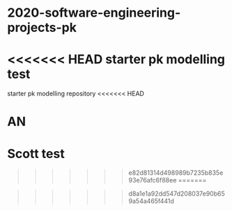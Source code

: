# 2020-software-engineering-projects-pk
<<<<<<< HEAD
starter pk modelling 
test
=======
starter pk modelling repository
<<<<<<< HEAD
# AN 
# Scott test
>>>>>>> e82d81314d498989b7235b835e93e76afc6f88ee
=======

>>>>>>> d8a1e1a92dd547d208037e90b659a54a465f441d
